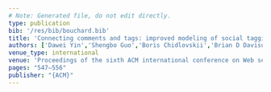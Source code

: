 ```yaml
---
# Note: Generated file, do not edit directly.
type: publication
bib: '/res/bib/bouchard.bib'
title: 'Connecting comments and tags: improved modeling of social tagging systems'
authors: ['Dawei Yin','Shengbo Guo','Boris Chidlovskii','Brian D Davison',"C\\'edric Archambeau",'Guillaume Bouchard']
venue_type: international
venue: 'Proceedings of the sixth ACM international conference on Web search and data mining'
pages: "547–556"
publisher: "{ACM}"
---
```

